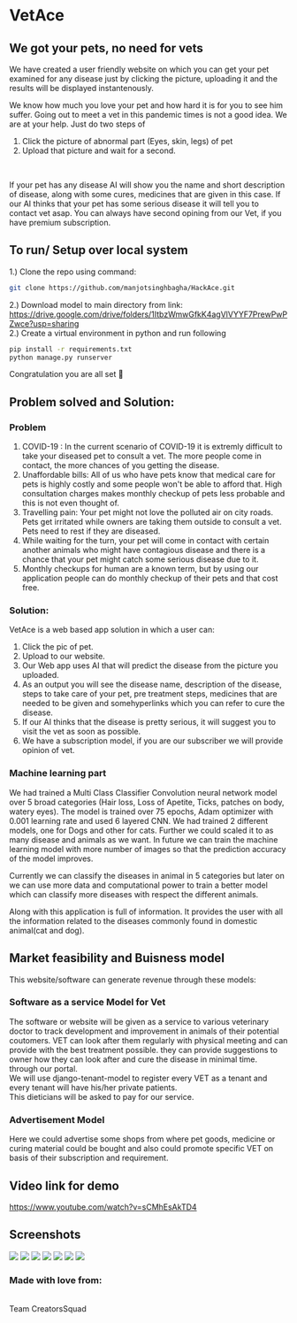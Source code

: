 # VetAce
## We got your pets, no need for vets

We have created a user friendly website on which you can get your pet examined for any disease just by clicking the picture, uploading it and the results will be displayed instantenously.

We know how much you love your pet and how hard it is for you to see him suffer. Going out to meet a vet in this pandemic times is not a good idea. We are at your help. Just do two steps of 
<br>
1) Click the picture of abnormal part (Eyes, skin, legs) of pet
2) Upload that picture and wait for a second.
<br>

If your pet has any disease AI will show you the name and short description of disease, along with some cures, medicines that are given in this case. If our AI thinks that your pet has some serious disease it will tell you to contact vet asap. You can always have second opining from our Vet, if you have premium subscription.


## To run/ Setup over local system 
1.) Clone the repo using command:
```bash
git clone https://github.com/manjotsinghbagha/HackAce.git
```
2.) Download model to main directory from link: https://drive.google.com/drive/folders/1ItbzWmwGfkK4agVlVYYF7PrewPwPZwce?usp=sharing                                    
2.) Create a virtual environment in python and run following
```bash
pip install -r requirements.txt
python manage.py runserver
```
Congratulation you are all set :partying_face:

## Problem solved and Solution:

### Problem

1) COVID-19 : In the current scenario of COVID-19 it is extremly difficult to take your diseased pet to consult a vet. The more people come in contact, the more chances of you getting the disease. 
2) Unaffordable bills: All of us who have pets know that medical care for pets is highly costly and some people won't be able to afford that. High consultation charges makes monthly checkup of pets less probable and this is not even thought of.
3) Travelling pain: Your pet might not love the polluted air on city roads. Pets get irritated while owners are taking them outside to consult a vet. Pets need to rest if they are diseased.
4) While waiting for the turn, your pet will come in contact with certain another animals who might have  contagious disease and there is a chance that your pet might catch some serious disease due to it.
5) Monthly checkups for human are a known term, but by using our application people can do monthly checkup of their pets and that cost free.


### Solution:

VetAce is a web based app solution in which a user can:  
  1) Click the pic of pet.
  2) Upload to our website.  
  3) Our Web app uses AI that will predict the disease from the picture you uploaded.  
  4) As an output you will see the disease name, description of the disease, steps to take care of your pet, pre treatment steps, medicines that are needed to be given and somehyperlinks which you can refer to cure the disease.   
  5) If our AI thinks that the disease is pretty serious, it will suggest you to visit the vet as soon as possible.
  6) We have a subscription model, if you are our subscriber we will provide opinion of vet. 
 


### Machine learning part

We had trained a Multi Class Classifier Convolution neural network model over 5 broad categories (Hair loss, Loss of Apetite, Ticks, patches on body, watery eyes).  The model is trained over 75 epochs, Adam optimizer with 0.001 learning rate and used 6 layered CNN. We had trained 2 different models, one for Dogs and other for cats. Further we could scaled it to as many disease and animals as we want. In future we can train the machine learning model with more number of images so that the prediction accuracy of the model improves.  

Currently we can classify the diseases in animal in 5 categories but later on we can use more data and computational power to train a better model which can
classify more diseases with respect the different animals.  

Along with this application is full of information. It provides the user with all the information related to the diseases commonly found in domestic animal(cat and dog).  


## Market feasibility and Buisness model
This website/software can generate revenue through these models:

### Software as a service Model for Vet
The software or website will be given as a service to various veterinary doctor to track development and improvement in animals of their potential coutomers.
VET can look after them regularly with physical meeting and can provide with the best treatment possible. they can provide suggestions to owner how they can look after and cure the disease in minimal time. through our portal.  
We will use django-tenant-model to register every VET as a tenant and every tenant will have his/her private patients.  
This dieticians will be asked to pay for our service.

### Advertisement Model
Here we could advertise some shops from where pet goods, medicine or curing material could be bought and also could promote specific VET on basis of their subscription and requirement.

## Video link for demo
https://www.youtube.com/watch?v=sCMhEsAkTD4

## Screenshots
<div display=table; clear=both class="row">
<img src="final-pics/cbs-1.jpg">
<img src="final-pics/cbs-2.jpg">
<img src="final-pics/cbs-3.jpg">
<img src="final-pics/cbs-7.jpg">
<img src="final-pics/cbs-4.jpg">
<img src="final-pics/cbs-5.jpg">
<img src="final-pics/cbs-6.jpg">

</div>

### Made with love from:
<br>
Team CreatorsSquad

